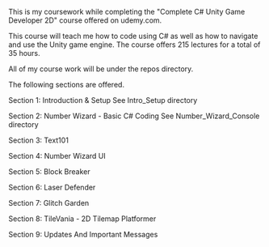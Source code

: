 This is my coursework while completing the "Complete C# Unity Game Developer 2D" course offered on udemy.com.

This course will teach me how to code using C# as well as how to navigate and use the Unity game engine. The course offers 215 lectures for a total of 35 hours.

All of my course work will be under the repos directory.

The following sections are offered.

Section 1: Introduction & Setup
	See Intro_Setup directory

Section 2: Number Wizard - Basic C# Coding
	See Number_Wizard_Console directory

Section 3: Text101

Section 4: Number Wizard UI

Section 5: Block Breaker

Section 6: Laser Defender

Section 7: Glitch Garden

Section 8: TileVania - 2D Tilemap Platformer

Section 9: Updates And Important Messages

